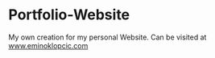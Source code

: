 # Portfolio-Website
My own creation for my personal Website. 
Can be visited at www.eminoklopcic.com


